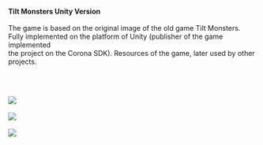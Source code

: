 <b>Tilt Monsters Unity Version </b>
<br/><br/>
The game is based on the original image of the old game Tilt Monsters.  <br/>
Fully implemented on the platform of Unity (publisher of the game implemented <br/>
the project on the Corona SDK). Resources of the game, later used by other projects.  <br/>

<br/><br/>

<img src="https://gitlab.com/GensaGamesProjects/Tilt-Monsters-Unity-Version/raw/master/Screenshots/1.png" />
<br/><br/>
<img src="https://gitlab.com/GensaGamesProjects/Tilt-Monsters-Unity-Version/raw/master/Screenshots/2.png" />
<br/><br/>
<img src="https://gitlab.com/GensaGamesProjects/Tilt-Monsters-Unity-Version/raw/master/Screenshots/3.gif" />